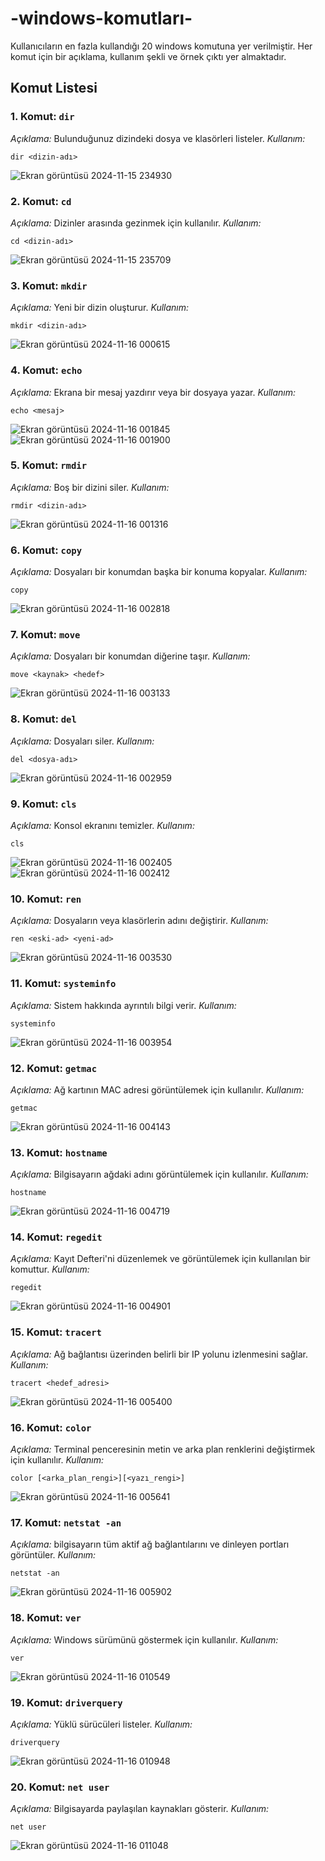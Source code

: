 # -windows-komutları- 

Kullanıcıların en fazla kullandığı 20 windows komutuna yer verilmiştir.
Her komut için bir açıklama, kullanım şekli ve örnek çıktı yer almaktadır.



## Komut Listesi

### 1. Komut: `dir`
*Açıklama:* Bulunduğunuz dizindeki dosya ve klasörleri listeler.
*Kullanım:*

`dir <dizin-adı>`

![Ekran görüntüsü 2024-11-15 234930](https://github.com/user-attachments/assets/65a08be9-6715-41e1-9de8-817ac7251165)

### 2. Komut: `cd`
*Açıklama:*   Dizinler arasında gezinmek için kullanılır.
*Kullanım:*

`cd <dizin-adı>`

![Ekran görüntüsü 2024-11-15 235709](https://github.com/user-attachments/assets/e748cd93-ee92-4d06-ab7e-9307e5dd0294)

### 3. Komut: `mkdir`
*Açıklama:* Yeni bir dizin oluşturur.
*Kullanım:*

`mkdir <dizin-adı>`

![Ekran görüntüsü 2024-11-16 000615](https://github.com/user-attachments/assets/b84db24d-fdee-453c-abae-12a19f9e67a5)

### 4. Komut: `echo`
*Açıklama:* Ekrana bir mesaj yazdırır veya bir dosyaya yazar.
*Kullanım:*

`echo <mesaj>`

![Ekran görüntüsü 2024-11-16 001845](https://github.com/user-attachments/assets/ad1a985a-bbff-49d1-b35c-c1b38228e216)
![Ekran görüntüsü 2024-11-16 001900](https://github.com/user-attachments/assets/4475d756-697f-43fe-893a-f8a19d5d725b) 

### 5. Komut: `rmdir`
*Açıklama:* Boş bir dizini siler.
*Kullanım:*

`rmdir <dizin-adı>`

![Ekran görüntüsü 2024-11-16 001316](https://github.com/user-attachments/assets/1f127497-10e3-4675-8054-f72d1c4c5f7e)

### 6. Komut: `copy`
*Açıklama:* Dosyaları bir konumdan başka bir konuma kopyalar.
*Kullanım:*

`copy` 

![Ekran görüntüsü 2024-11-16 002818](https://github.com/user-attachments/assets/0b96ae5d-fc42-4c86-8c65-afbd61998056)

### 7. Komut: `move`
*Açıklama:* Dosyaları bir konumdan diğerine taşır.
*Kullanım:*

`move <kaynak> <hedef>`

![Ekran görüntüsü 2024-11-16 003133](https://github.com/user-attachments/assets/871f4844-34a1-4d12-8d89-44fd9b7f5036)

### 8. Komut: `del`
*Açıklama:*  Dosyaları siler. 
*Kullanım:*

`del <dosya-adı>`

![Ekran görüntüsü 2024-11-16 002959](https://github.com/user-attachments/assets/9f685dbe-0df6-4c9b-8895-2dfc001c99a9)

### 9. Komut: `cls`
*Açıklama:* Konsol ekranını temizler.
*Kullanım:*

`cls`

![Ekran görüntüsü 2024-11-16 002405](https://github.com/user-attachments/assets/3a13f227-f99e-4904-900c-9f4acab58aaa)
![Ekran görüntüsü 2024-11-16 002412](https://github.com/user-attachments/assets/941cc12f-f8cf-4992-9527-97950c455f06)

### 10. Komut: `ren`
*Açıklama:*  Dosyaların veya klasörlerin adını değiştirir.
*Kullanım:*

`ren <eski-ad> <yeni-ad>`

![Ekran görüntüsü 2024-11-16 003530](https://github.com/user-attachments/assets/03ff8a07-f9a6-46ae-bb99-cd78447323bf)

### 11. Komut: `systeminfo`
*Açıklama:*   Sistem hakkında ayrıntılı bilgi verir.
*Kullanım:*

`systeminfo`

![Ekran görüntüsü 2024-11-16 003954](https://github.com/user-attachments/assets/f37b25f6-5d4e-416b-8904-4aef6aab169e)

### 12. Komut: `getmac`
*Açıklama:*   Ağ kartının MAC adresi görüntülemek için kullanılır.
*Kullanım:*

`getmac`

![Ekran görüntüsü 2024-11-16 004143](https://github.com/user-attachments/assets/fb3b0970-3a3f-4b80-878a-bebc00f61745)

### 13. Komut: `hostname`
*Açıklama:*   Bilgisayarın ağdaki adını görüntülemek için kullanılır.
*Kullanım:*

`hostname`

![Ekran görüntüsü 2024-11-16 004719](https://github.com/user-attachments/assets/0da71392-7d3a-478f-8779-fe8ed1072c11)

### 14. Komut: `regedit`
*Açıklama:*   Kayıt Defteri'ni düzenlemek ve görüntülemek için kullanılan bir komuttur.
*Kullanım:*

`regedit`

![Ekran görüntüsü 2024-11-16 004901](https://github.com/user-attachments/assets/b48dfb0d-ddbb-4aa6-90ae-74e3d235b5cb)

### 15. Komut: `tracert`
*Açıklama:*   Ağ bağlantısı üzerinden belirli bir IP yolunu izlenmesini sağlar.
*Kullanım:*

`tracert <hedef_adresi>`

![Ekran görüntüsü 2024-11-16 005400](https://github.com/user-attachments/assets/3b432d26-737b-43fb-b079-831fd5b0a9ba)

### 16. Komut: `color`
*Açıklama:*   Terminal penceresinin metin ve arka plan renklerini değiştirmek için kullanılır. 
*Kullanım:*

`color [<arka_plan_rengi>][<yazı_rengi>]`

![Ekran görüntüsü 2024-11-16 005641](https://github.com/user-attachments/assets/529c720d-4030-4936-b639-d55a080821dc)

### 17. Komut: `netstat -an`
*Açıklama:*   bilgisayarın tüm aktif ağ bağlantılarını ve dinleyen portları görüntüler. 
*Kullanım:*

`netstat -an`

![Ekran görüntüsü 2024-11-16 005902](https://github.com/user-attachments/assets/171e55c3-e218-4a3b-a16a-1b7293913340)

### 18. Komut: `ver`
*Açıklama:*   Windows sürümünü göstermek için kullanılır.
*Kullanım:*

`ver`

![Ekran görüntüsü 2024-11-16 010549](https://github.com/user-attachments/assets/c743de96-8122-43ae-be45-389f35c99b32)

### 19. Komut: `driverquery`
*Açıklama:*   Yüklü sürücüleri listeler.
*Kullanım:*

`driverquery`

![Ekran görüntüsü 2024-11-16 010948](https://github.com/user-attachments/assets/46d864c8-b8e4-45fb-b484-c7478702b260)

### 20. Komut: `net user`
*Açıklama:*  Bilgisayarda paylaşılan kaynakları gösterir.
*Kullanım:*

`net user`

![Ekran görüntüsü 2024-11-16 011048](https://github.com/user-attachments/assets/c551fb86-4b35-4770-a42a-5c39ef457cc2)
